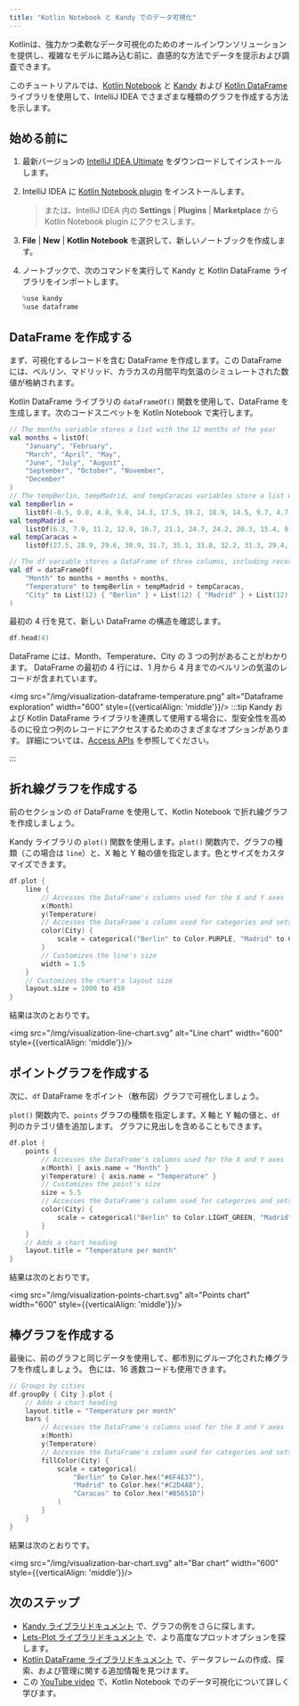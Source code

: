 ```yaml
---
title: "Kotlin Notebook と Kandy でのデータ可視化"
---
```

Kotlinは、強力かつ柔軟なデータ可視化のためのオールインワンソリューションを提供し、複雑なモデルに踏み込む前に、直感的な方法でデータを提示および調査できます。

このチュートリアルでは、[Kotlin Notebook](kotlin-notebook-overview) と [Kandy](https://kotlin.github.io/kandy/welcome.html) および [Kotlin DataFrame](https://kotlin.github.io/dataframe/gettingstarted.html) ライブラリを使用して、IntelliJ IDEA でさまざまな種類のグラフを作成する方法を示します。

## 始める前に

1. 最新バージョンの [IntelliJ IDEA Ultimate](https://www.jetbrains.com/idea/download/?section=mac) をダウンロードしてインストールします。
2. IntelliJ IDEA に [Kotlin Notebook plugin](https://plugins.jetbrains.com/plugin/16340-kotlin-notebook) をインストールします。

    > または、IntelliJ IDEA 内の **Settings** | **Plugins** | **Marketplace** から Kotlin Notebook plugin にアクセスします。
    >

3. **File** | **New** | **Kotlin Notebook** を選択して、新しいノートブックを作成します。
4. ノートブックで、次のコマンドを実行して Kandy と Kotlin DataFrame ライブラリをインポートします。

    ```kotlin
    %use kandy
    %use dataframe
    ```

## DataFrame を作成する

まず、可視化するレコードを含む DataFrame を作成します。この DataFrame には、ベルリン、マドリッド、カラカスの月間平均気温のシミュレートされた数値が格納されます。

Kotlin DataFrame ライブラリの `dataFrameOf()` 関数を使用して、DataFrame を生成します。次のコードスニペットを Kotlin Notebook で実行します。

```kotlin
// The months variable stores a list with the 12 months of the year
val months = listOf(
    "January", "February",
    "March", "April", "May",
    "June", "July", "August",
    "September", "October", "November",
    "December"
)
// The tempBerlin, tempMadrid, and tempCaracas variables store a list with temperature values for each month
val tempBerlin =
    listOf(-0.5, 0.0, 4.8, 9.0, 14.3, 17.5, 19.2, 18.9, 14.5, 9.7, 4.7, 1.0)
val tempMadrid =
    listOf(6.3, 7.9, 11.2, 12.9, 16.7, 21.1, 24.7, 24.2, 20.3, 15.4, 9.9, 6.6)
val tempCaracas =
    listOf(27.5, 28.9, 29.6, 30.9, 31.7, 35.1, 33.8, 32.2, 31.3, 29.4, 28.9, 27.6)

// The df variable stores a DataFrame of three columns, including records of months, temperature, and cities
val df = dataFrameOf(
    "Month" to months + months + months,
    "Temperature" to tempBerlin + tempMadrid + tempCaracas,
    "City" to List(12) { "Berlin" } + List(12) { "Madrid" } + List(12) { "Caracas" }
)
```

最初の 4 行を見て、新しい DataFrame の構造を確認します。

```kotlin
df.head(4)
```

DataFrame には、Month、Temperature、City の 3 つの列があることがわかります。
DataFrame の最初の 4 行には、1 月から 4 月までのベルリンの気温のレコードが含まれています。

<img src="/img/visualization-dataframe-temperature.png" alt="Dataframe exploration" width="600" style={{verticalAlign: 'middle'}}/>
:::tip
Kandy および Kotlin DataFrame ライブラリを連携して使用する場合に、型安全性を高めるのに役立つ列のレコードにアクセスするためのさまざまなオプションがあります。
詳細については、[Access APIs](https://kotlin.github.io/dataframe/apilevels.html) を参照してください。

:::

## 折れ線グラフを作成する

前のセクションの `df` DataFrame を使用して、Kotlin Notebook で折れ線グラフを作成しましょう。

Kandy ライブラリの `plot()` 関数を使用します。`plot()` 関数内で、グラフの種類（この場合は `line`）と、X 軸と Y 軸の値を指定します。色とサイズをカスタマイズできます。

```kotlin
df.plot {
    line {
        // Accesses the DataFrame's columns used for the X and Y axes 
        x(Month)
        y(Temperature)
        // Accesses the DataFrame's column used for categories and sets colors for these categories 
        color(City) {
            scale = categorical("Berlin" to Color.PURPLE, "Madrid" to Color.ORANGE, "Caracas" to Color.GREEN)
        }
        // Customizes the line's size
        width = 1.5
    }
    // Customizes the chart's layout size
    layout.size = 1000 to 450
}
```

結果は次のとおりです。

<img src="/img/visualization-line-chart.svg" alt="Line chart" width="600" style={{verticalAlign: 'middle'}}/>

## ポイントグラフを作成する

次に、`df` DataFrame をポイント（散布図）グラフで可視化しましょう。

`plot()` 関数内で、`points` グラフの種類を指定します。X 軸と Y 軸の値と、`df` 列のカテゴリ値を追加します。
グラフに見出しを含めることもできます。

```kotlin
df.plot {
    points {
        // Accesses the DataFrame's columns used for the X and Y axes 
        x(Month) { axis.name = "Month" }
        y(Temperature) { axis.name = "Temperature" }
        // Customizes the point's size
        size = 5.5
        // Accesses the DataFrame's column used for categories and sets colors for these categories 
        color(City) {
            scale = categorical("Berlin" to Color.LIGHT_GREEN, "Madrid" to Color.BLACK, "Caracas" to Color.YELLOW)
        }
    }
    // Adds a chart heading
    layout.title = "Temperature per month"
}
```

結果は次のとおりです。

<img src="/img/visualization-points-chart.svg" alt="Points chart" width="600" style={{verticalAlign: 'middle'}}/>

## 棒グラフを作成する

最後に、前のグラフと同じデータを使用して、都市別にグループ化された棒グラフを作成しましょう。
色には、16 進数コードも使用できます。

```kotlin
// Groups by cities  
df.groupBy { City }.plot {
    // Adds a chart heading
    layout.title = "Temperature per month"
    bars {
        // Accesses the DataFrame's columns used for the X and Y axes 
        x(Month)
        y(Temperature)
        // Accesses the DataFrame's column used for categories and sets colors for these categories 
        fillColor(City) {
            scale = categorical(
                "Berlin" to Color.hex("#6F4E37"),
                "Madrid" to Color.hex("#C2D4AB"),
                "Caracas" to Color.hex("#B5651D")
            )
        }
    }
}
```

結果は次のとおりです。

<img src="/img/visualization-bar-chart.svg" alt="Bar chart" width="600" style={{verticalAlign: 'middle'}}/>

## 次のステップ

* [Kandy ライブラリドキュメント](https://kotlin.github.io/kandy/examples.html) で、グラフの例をさらに探します。
* [Lets-Plot ライブラリドキュメント](lets-plot) で、より高度なプロットオプションを探します。
* [Kotlin DataFrame ライブラリドキュメント](https://kotlin.github.io/dataframe/info.html) で、データフレームの作成、探索、および管理に関する追加情報を見つけます。
* この [YouTube video]( https://www.youtube.com/watch?v=m4Cqz2_P9rI&t=4s) で、Kotlin Notebook でのデータ可視化について詳しく学びます。